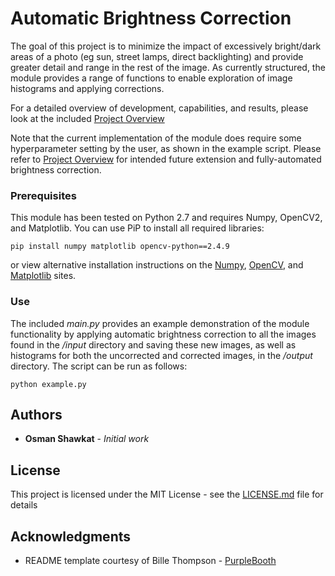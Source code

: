 # Automatic Brightness Correction

The goal of this project is to minimize the impact of excessively bright/dark areas of a photo (eg sun, street lamps, direct backlighting) and provide greater detail and range in the rest of the image.  As currently structured, the module provides a range of functions to enable exploration of image histograms and applying corrections.

For a detailed overview of development, capabilities, and results, please look at the included [Project Overview](Project%20Overview.pdf)

Note that the current implementation of the module does require some hyperparameter setting by the user, as shown in the example script.  Please refer to [Project Overview](Project%20Overview.pdf) for intended future extension and fully-automated brightness correction.

### Prerequisites

This module has been tested on Python 2.7 and requires Numpy, OpenCV2, and Matplotlib.  You can use PiP to install all required libraries:

```
pip install numpy matplotlib opencv-python==2.4.9
```
or view alternative installation instructions on the [Numpy](https://www.scipy.org/scipylib/download.html), [OpenCV](https://opencv.org/), and [Matplotlib](https://matplotlib.org/users/installing.html) sites.


### Use

The included *main.py* provides an example demonstration of the module functionality by applying automatic brightness correction to all the images found in the */input* directory and saving these new images, as well as histograms for both the uncorrected and corrected images, in the */output* directory.  The script can be run as follows:

```
python example.py
```

## Authors

* **Osman Shawkat** - *Initial work*

## License

This project is licensed under the MIT License - see the [LICENSE.md](LICENSE.md) file for details

## Acknowledgments

* README template courtesy of Bille Thompson - [PurpleBooth](https://github.com/PurpleBooth)

